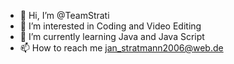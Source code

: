 - 👋 Hi, I’m @TeamStrati
- 👀 I’m interested in Coding and Video Editing
- 🌱 I’m currently learning Java and Java Script
- 📫 How to reach me jan_stratmann2006@web.de
